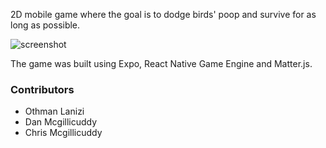 2D mobile game where the goal is to dodge birds' poop and survive for as long as possible.

![screenshot](assets/bsa-gameplay.gif )

The game was built using Expo, React Native Game Engine and Matter.js.

### Contributors
* Othman Lanizi
* Dan Mcgillicuddy
* Chris Mcgillicuddy
